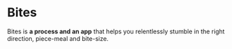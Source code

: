 # Bites

Bites is **a process and an app** that helps you relentlessly stumble in the right direction, piece-meal and bite-size.